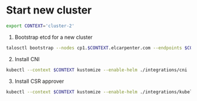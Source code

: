 # Start new cluster

```sh
export CONTEXT='cluster-2'
```

1. Bootstrap etcd for a new cluster

```sh
talosctl bootstrap --nodes cp1.$CONTEXT.elcarpenter.com --endpoints $CONTEXT.elcarpenter.com --context $CONTEXT
```

2. Install CNI

```sh
kubectl --context $CONTEXT kustomize --enable-helm ./integrations/cni | kubectl --context $CONTEXT apply -f - 
```

3. Install CSR approver

```sh
kubectl --context $CONTEXT kustomize --enable-helm ./integrations/kubelet-csr-approver | kubectl --context $CONTEXT apply -f - 
```
